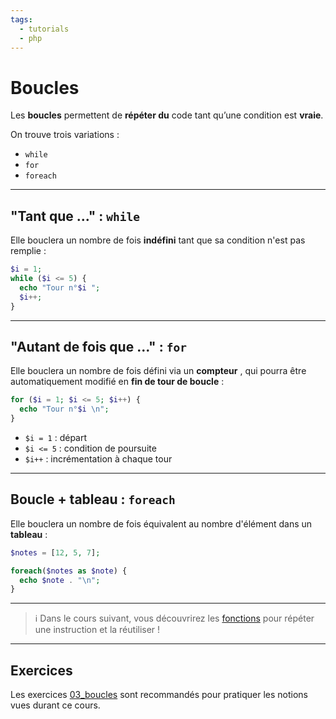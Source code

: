 ```yaml
---
tags:
  - tutorials
  - php
---
```


# Boucles

Les **boucles** permettent de **répéter du** code tant qu’une condition est **vraie**.

On trouve trois variations :

- `while`
- `for`
- `foreach`

---

## "Tant que ..." : `while`

Elle bouclera un nombre de fois **indéfini** tant que sa condition n'est pas remplie :

```php
$i = 1;
while ($i <= 5) {
  echo "Tour n°$i ";
  $i++;
}
```

---

## "Autant de fois que ..." : `for`

Elle bouclera un nombre de fois défini via un **compteur** , qui pourra être automatiquement modifié en **fin de tour de boucle** :

```php
for ($i = 1; $i <= 5; $i++) {
  echo "Tour n°$i \n";
}
```

- `$i = 1` : départ
- `$i <= 5` : condition de poursuite
- `$i++` : incrémentation à chaque tour

---

## Boucle + tableau : `foreach`

Elle bouclera un nombre de fois équivalent au nombre d'élément dans un **tableau** :

```php
$notes = [12, 5, 7];

foreach($notes as $note) {
  echo $note . "\n";
}
```

---

> ℹ️ Dans le cours suivant, vous découvrirez les [fonctions](./04_fonctions.md) pour répéter une instruction et la réutiliser !

---

## Exercices

Les exercices [03_boucles](https://github.com/association-z-code-emploi/exercices-php/tree/main/03_boucles) sont recommandés pour pratiquer les notions vues durant ce cours.

